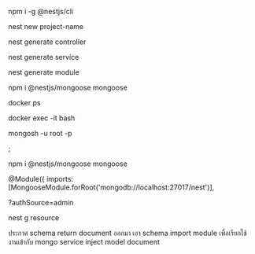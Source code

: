 npm i -g @nestjs/cli

nest new project-name

nest generate controller <name>

nest generate service <name>

nest generate module <name>

npm i @nestjs/mongoose mongoose

docker ps

docker exec -it <names docker> bash

mongosh -u root -p

<password>;

npm i @nestjs/mongoose mongoose

@Module({
imports: [MongooseModule.forRoot('mongodb://localhost:27017/nest')],

?authSource=admin

nest g resource <name>

ประกาศ schema 
return document ออกมา
เอา schema import module เพื่อเรียกใช้งานเข้ากับ mongo
service inject model document